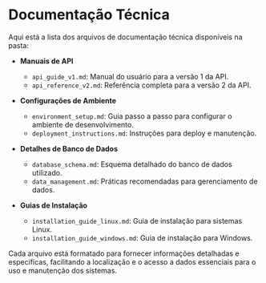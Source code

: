 # Documentação Técnica

Aqui está a lista dos arquivos de documentação técnica disponíveis na pasta:

- **Manuais de API**
  - `api_guide_v1.md`: Manual do usuário para a versão 1 da API.
  - `api_reference_v2.md`: Referência completa para a versão 2 da API.

- **Configurações de Ambiente**
  - `environment_setup.md`: Guia passo a passo para configurar o ambiente de desenvolvimento.
  - `deployment_instructions.md`: Instruções para deploy e manutenção.

- **Detalhes de Banco de Dados**
  - `database_schema.md`: Esquema detalhado do banco de dados utilizado.
  - `data_management.md`: Práticas recomendadas para gerenciamento de dados.

- **Guias de Instalação**
  - `installation_guide_linux.md`: Guia de instalação para sistemas Linux.
  - `installation_guide_windows.md`: Guia de instalação para Windows.

Cada arquivo está formatado para fornecer informações detalhadas e específicas, facilitando a localização e o acesso a dados essenciais para o uso e manutenção dos sistemas.
